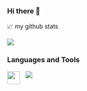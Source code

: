 ### Hi there 👋

<!--
**Ekaitzjv/Ekaitzjv** is a ✨ _special_ ✨ repository because its `README.md` (this file) appears on your GitHub profile.

Here are some ideas to get you started:

- 🔭 I’m currently working on ...
- 🌱 I’m currently learning ...
- 👯 I’m looking to collaborate on ...
- 🤔 I’m looking for help with ...
- 💬 Ask me about ...
- 📫 How to reach me: ...
- 😄 Pronouns: ...
- ⚡ Fun fact: ...
-->

📈 my github stats

<a href="https://github.com/Ekaitzjv/github-readme-stats">
  <img src="https://github-readme-stats.vercel.app/api?username=Ekaitzjv" />
</a>


### Languages and Tools

<img align="left" alt="" width="30px" style="padding-right:10px;" src="https://cdn.jsdelivr.net/npm/@programming-languages-logos/php@0.0.0/php_32x32.png">

<a href="https://github.com/Ekaitzjv/convoychat">
  <img src="https://github-readme-stats.vercel.app/api/top-langs/?username=Ekaitzjv" />
</a>
